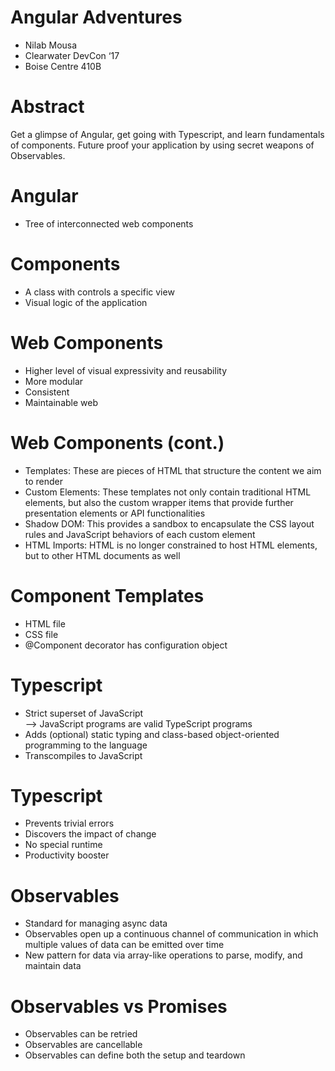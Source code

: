 # Angular Adventures
* Nilab Mousa
* Clearwater DevCon ‘17
* Boise Centre 410B

# Abstract
Get a glimpse of Angular, get going with Typescript, and learn fundamentals of components. Future proof your application by using secret weapons of Observables.

# Angular 
* Tree of interconnected web components 

# Components 
* A class with controls a specific view 
* Visual logic of the application 

# Web Components 
* Higher level of visual expressivity and reusability  
* More modular
* Consistent
* Maintainable web

# Web Components (cont.)
* Templates: These are pieces of HTML that structure the content we aim to render  
* Custom Elements: These templates not only contain traditional HTML  
elements, but also the custom wrapper items that provide further presentation elements or API functionalities  
* Shadow DOM: This provides a sandbox to encapsulate the CSS layout rules and JavaScript behaviors of each custom element  
* HTML Imports: HTML is no longer constrained to host HTML elements, but to other HTML documents as well  

# Component Templates
* HTML file
* CSS file
* @Component decorator has configuration object 

# Typescript
* Strict superset of JavaScript  
--> JavaScript programs are valid TypeScript programs 
* Adds (optional) static typing and class-based object-oriented programming to the language 
* Transcompiles to JavaScript 

# Typescript
* Prevents trivial errors
* Discovers the impact of change
* No special runtime
* Productivity booster

# Observables 
* Standard for managing async data 
* Observables open up a continuous channel of communication in which multiple values of data can be emitted over time
* New pattern for data via array-like operations to parse, modify, and maintain data

# Observables vs Promises 
* Observables can be retried
* Observables are cancellable
* Observables can define both the setup and teardown


